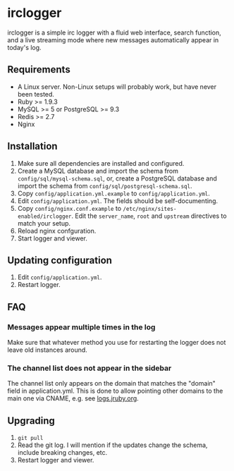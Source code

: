 irclogger
=========

irclogger is a simple irc logger with a fluid web interface, search function, and a live streaming mode where new messages automatically appear in today's log.

Requirements
------------

  * A Linux server. Non-Linux setups will probably work, but have never been tested.
  * Ruby  >= 1.9.3
  * MySQL >= 5 or PostgreSQL >= 9.3
  * Redis >= 2.7
  * Nginx

Installation
------------

  1. Make sure all dependencies are installed and configured.
  2. Create a MySQL database and import the schema from `config/sql/mysql-schema.sql`, or, create a PostgreSQL database and import the schema from `config/sql/postgresql-schema.sql`.
  3. Copy `config/application.yml.example` to `config/application.yml`.
  4. Edit `config/application.yml`. The fields should be self-documenting.
  6. Copy `config/nginx.conf.example` to `/etc/nginx/sites-enabled/irclogger`. Edit the `server_name`, `root` and `upstream` directives to match your setup.
  8. Reload nginx confguration.
  9. Start logger and viewer.

Updating configuration
----------------------

  1. Edit `config/application.yml`.
  2. Restart logger.

FAQ
---

### Messages appear multiple times in the log

Make sure that whatever method you use for restarting the logger does not leave old instances around.

### The channel list does not appear in the sidebar

The channel list only appears on the domain that matches the "domain" field in application.yml. This is done to allow pointing other domains to the main one via CNAME, e.g. see [logs.jruby.org](http://logs.jruby.org/jruby).

Upgrading
---------

  1. `git pull`
  2. Read the git log. I will mention if the updates change the schema, include breaking changes, etc.
  3. Restart logger and viewer.

